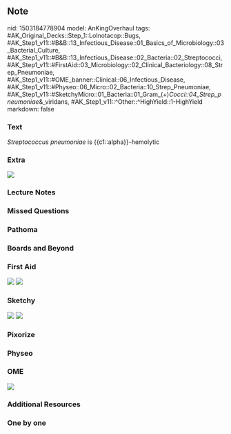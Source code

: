 ## Note
nid: 1503184778904
model: AnKingOverhaul
tags: #AK_Original_Decks::Step_1::Lolnotacop::Bugs, #AK_Step1_v11::#B&B::13_Infectious_Disease::01_Basics_of_Microbiology::03_Bacterial_Culture, #AK_Step1_v11::#B&B::13_Infectious_Disease::02_Bacteria::02_Streptococci, #AK_Step1_v11::#FirstAid::03_Microbiology::02_Clinical_Bacteriology::08_Strep_Pneumoniae, #AK_Step1_v11::#OME_banner::Clinical::06_Infectious_Disease, #AK_Step1_v11::#Physeo::06_Micro::02_Bacteria::10_Strep_Pneumoniae, #AK_Step1_v11::#SketchyMicro::01_Bacteria::01_Gram_(+)_Cocci::04_Strep_pneumoniae_&_viridans, #AK_Step1_v11::^Other::^HighYield::1-HighYield
markdown: false

### Text
<i>Streptococcus pneumoniae</i> is {{c1::alpha}}-hemolytic

### Extra
<img src="paste-8233452306787.jpg">

### Lecture Notes


### Missed Questions


### Pathoma


### Boards and Beyond


### First Aid
<img src="tmpatx143ph.png"> <img src="tmpuw25vhrd.png">

### Sketchy
<img src="paste-469792112771073.jpg"> <img src=
"Screen%20Shot%202019-09-26%20at%208.11.22%20AM.png">

### Pixorize


### Physeo


### OME
<div class="ome-widget">
  <a href=
  "https://onlinemeded.org/spa/infectious-disease?ref=anki"><img src="_OME_AnkiFlashcards_Topic_1.png"></a>
</div>

### Additional Resources


### One by one


